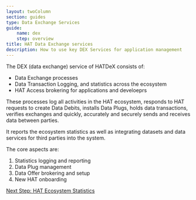 ```yaml
---
layout: twoColumn
section: guides
type: Data Exchange Services
guide: 
    name: dex
    step: overview
title: HAT Data Exchange services
description: How to use key DEX Services for application management
---
```


The DEX (data exchange) service of HATDeX consists of:

- Data Exchange processes
- Data Transaction Logging, and statistics across the ecosystem
- HAT Access brokering for applications and develoeprs

These processes log all activities in the HAT ecosystem, responds to HAT requests to create Data Debits, installs Data Plugs, holds data transactions, verifies exchanges and quickly, accurately and securely sends and receives data between parties.

It reports the ecosystem statistics as well as integrating datasets and data services for third parties into the system.

The core aspects are:

1. Statistics logging and reporting
2. Data Plug management
3. Data Offer brokering and setup
4. New HAT onboarding

<nav class="pager-nav">
<a href="" style="display:none;"></a>
<a href="01-statistics.html">Next Step: HAT Ecosystem Statistics</a>
</nav>
